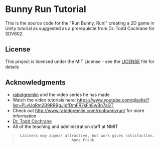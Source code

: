 # Bunny Run Tutorial

This is the source code for the "Run Bunny, Run!" creating a 2D game in Unity tutorial as suggested as a prerequistie from Dr. Todd Cochrane for SDV602.

## License

This project is licensed under the MIT License - see the [LICENSE](LICENSE) file for details

## Acknowledgments

* [rabidgremlin](https://github.com/rabidgremlin/BunnyRunTut) and the video series he has made 
* Watch the video tutorials here: https://www.youtube.com/playlist?list=PLvUqRm2B9RRBgJipfDmFR7sFhEwBn7aGT
* Check out http://www.rabidgremlin.com/runbunnyrun/ for more information
* [Dr. Todd Cochrane]()
* All of the teaching and administration staff at NMIT

>      Laziness may appear attractive, but work gives satisfaction.
>                             Anne Frank


